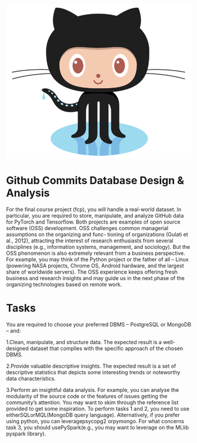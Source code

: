 ![Screenshot](Octocat.png)

# Github Commits Database Design & Analysis 
For the final course project (fcp), you will handle a real-world dataset.  In particular, you are required to store, manipulate, and analyze GitHub data for PyTorch and Tensorflow. Both projects are examples of open source software (OSS) development. OSS challenges common managerial assumptions on the organizing and func- tioning of organizations (Gulati et al., 2012), attracting the interest of research enthusiasts from several disciplines (e.g., information systems, management, and sociology). But the OSS phenomenon is also extremely relevant from a business perspective. For example, you may think of the Python project or the father of all – Linux (powering NASA projects, Chrome OS, Android hardware, and the largest share of worldwide servers). The OSS experience keeps offering fresh business and research insights and may guide us in the next phase of the organizing technologies based on remote work.
# Tasks
 You are required to choose your preferred DBMS – PostgreSQL or MongoDB – and: 
 
 1.Clean, manipulate, and structure data. The expected result is a well- designed dataset that complies with the specific approach of the chosen DBMS. 
 
 2.Provide valuable descriptive insights.  The expected result is a set of descriptive statistics that depicts some interesting trends or noteworthy data characteristics. 
 
 3.Perform an insightful data analysis.  For example, you can analyse the modularity of the source code or the features of issues getting the community’s attention. You may want to skim through the reference list provided to get some inspiration. To perform tasks 1 and 2, you need to use eitherSQLorMQL(MongoDB query language). Alternatively, if you prefer using python, you can leveragepsycopg2 orpymongo. For what concerns task 3, you should usePySpark(e.g., you may want to leverage on the MLlib pyspark library).
 
